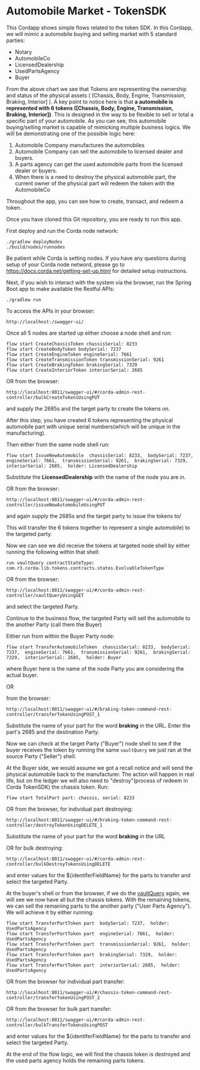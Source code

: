 
# Automobile Market - TokenSDK

This Cordapp shows simple flows related to the token SDK. In this Cordapp, we will mimic a automobile buying and selling market with 5 standard parties: 
- Notary
- AutomobileCo
- LicensedDealership
- UsedPartsAgency
- Buyer

From the above chart we see that Tokens are representing the ownership and status of the physical assets ( [Chassis, Body, Engine, Transmission, Braking, Interior] ). A key point to notice here is that **a automobile is represented with 6 tokens ([Chassis, Body, Engine, Transmission, Braking, Interior])**. This is designed in the way to be flexible to sell or total a specific part of your automobile. As you can see, this automobile buying/selling market is capable of mimicking multiple business logics. We will be demonstrating one of the possible logic here:

1. Automobile Company manufactures the automobiles
2. Automobile Company can sell the automobile to licensed dealer and buyers. 
3. A parts agency can get the used automobile parts from the licensed dealer or buyers. 
4. When there is a need to destroy the physical automobile part, the current owner of the physical part will redeem the token with the AutomobileCo

Throughout the app, you can see how to create, transact, and redeem a token. 


Once you have cloned this Git repository, you are ready to run this app.

First deploy and run the Corda node network:

```
./gradlew deployNodes
./build/nodes/runnodes
```
Be patient while Corda is setting nodes. If you have any questions during setup of your Corda node netword, please go to https://docs.corda.net/getting-set-up.html for detailed setup instructions.

Next, if you wish to interact with the system via the browser, run the Spring Boot app to make available the Restful APIs:

```
./gradlew run
``` 

To access the APIs in your browser:

```
http://localhost:/swagger-ui/
```

Once all 5 nodes are started up either choose a node shell and run: 

```
flow start CreateChassisToken chassisSerial: 8233
flow start CreateBodyToken bodySerial: 7237
flow start CreateEngineToken engineSerial: 7661
flow start CreateTransmissionToken transmissionSerial: 9261
flow start CreateBrakingToken brakingSerial: 7329
flow start CreateInteriorToken interiorSerial: 2685
```

OR from the browser:

```
http://localhost:8011/swagger-ui/#/corda-admin-rest-controller/bulkCreateTokensUsingPUT
```
and supply the 2685s and the target party to create the tokens on.


After this step, you have created 6 tokens representing the physical automobile part with unique serial numbers(which will be unique in the manufacturing).
 
Then either from the same node shell run:

```
flow start IssueNewAutomobile  chassisSerial: 8233,  bodySerial: 7237,  engineSerial: 7661,  transmissionSerial: 9261,  brakingSerial: 7329,  interiorSerial: 2685,  holder: LicensedDealership
```
Substitute the __LicensedDealership__ with the name of the node you are in.

OR from the browser:

```
http://localhost:8011/swagger-ui/#/corda-admin-rest-controller/issueNewAutomobileUsingPUT
```

and again supply the 2685s and the target party to issue the tokens to/

This will transfer the 6 tokens together to represent a single automobile) to the targeted party. 

Now we can see we did receive the tokens at targeted node shell by either running the following within that shell: 

```
run vaultQuery contractStateType: com.r3.corda.lib.tokens.contracts.states.EvolvableTokenType
```

OR from the browser:

```
http://localhost:8011/swagger-ui/#/corda-admin-rest-controller/vaultQueryUsingGET
```
and select the targeted Party.

Continue to the business flow, the targeted Party will sell the automobile to the another Party (call them the Buyer)  

Either run from within the Buyer Party node: 

```
flow start TransferAutomobileToken  chassisSerial: 8233,  bodySerial: 7237,  engineSerial: 7661,  transmissionSerial: 9261,  brakingSerial: 7329,  interiorSerial: 2685,  holder: Buyer
```
where Buyer here is the name of the node Party you are considering the actual buyer.

OR

from the browser:

```
http://localhost:8011/swagger-ui/#/braking-token-command-rest-controller/transferTokenUsingPOST_1
```

Substitute the name of your part for the word __braking__ in the URL. Enter the part's 2685 and the destination Party.  


Now we can check at the target Party ("Buyer") node shell to see if the buyer receives the token by running the same `vaultQuery` we just ran at the source Party ("Seller") shell. 

At the Buyer side, we would assume we got a recall notice and will send the physical automobile back to the manufacturer. The action will happen in real life, but on the ledger we will also need to "destroy"(process of redeem in Corda TokenSDK) the chassis token. Run:

```
flow start TotalPart part: chassis, serial: 8233
```

OR from the browser, for individual part destroying:

```
http://localhost:8011/swagger-ui/#/braking-token-command-rest-controller/destroyTokenUsingDELETE_1
```

Substitute the name of your part for the word __braking__ in the URL

OR for bulk destroying:

```
http://localhost:8011/swagger-ui/#/corda-admin-rest-controller/bulkDestroyTokensUsingDELETE
```

and enter values for the ${identiferFieldName} for the parts to transfer and select the targeted Party.

At the buyer's shell or from the browser, if we do the [vaultQuery](https://docs.corda.net/docs/corda-os/api-vault-query.html#api-vault-query) again, we will see we now have all but the chassis tokens. With the remaining tokens, we can sell the remaining parts to the another party ("User Parts Agency"). We will achieve it by either running: 

```
flow start TransferPartToken part  bodySerial: 7237,  holder: UsedPartsAgency
flow start TransferPartToken part  engineSerial: 7661,  holder: UsedPartsAgency
flow start TransferPartToken part  transmissionSerial: 9261,  holder: UsedPartsAgency
flow start TransferPartToken part  brakingSerial: 7329,  holder: UsedPartsAgency
flow start TransferPartToken part  interiorSerial: 2685,  holder: UsedPartsAgency
```

OR from the browser for individual part transfer:

```
http://localhost:8011/swagger-ui/#/chassis-token-command-rest-controller/transferTokenUsingPOST_2
```

OR from the browser for bulk part transfer:
```
http://localhost:8011/swagger-ui/#/corda-admin-rest-controller/bulkTransferTokensUsingPOST
```

and enter values for the ${identiferFieldName} for the parts to transfer and select the targeted Party.

At the end of the flow logic, we will find the chassis token is destroyed and the used parts agency holds the remaining parts tokens. 





